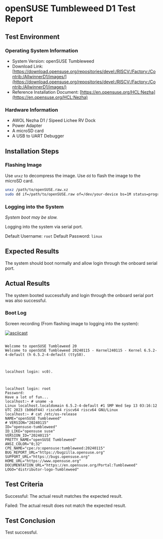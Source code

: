 # openSUSE Tumbleweed D1 Test Report

## Test Environment

### Operating System Information

- System Version: openSUSE Tumbleweed
- Download Link: [https://download.opensuse.org/repositories/devel:/RISCV:/Factory:/Contrib:/AllwinnerD1/images/](https://download.opensuse.org/repositories/devel:/RISCV:/Factory:/Contrib:/AllwinnerD1/images/)
- Reference Installation Document: [https://en.opensuse.org/HCL:Nezha](https://en.opensuse.org/HCL:Nezha)

### Hardware Information

- AWOL Nezha D1 / Sipeed Lichee RV Dock
- Power Adapter
- A microSD card
- A USB to UART Debugger

## Installation Steps

### Flashing Image

Use `unxz` to decompress the image.
Use `dd` to flash the image to the microSD card.

```bash
unxz /path/to/openSUSE.raw.xz
sudo dd if=/path/to/openSUSE.raw of=/dev/your-device bs=1M status=progress
```

### Logging into the System

*System boot may be slow.*

Logging into the system via serial port.

Default Username: `root`
Default Password: `linux`

## Expected Results

The system should boot normally and allow login through the onboard serial port.

## Actual Results

The system booted successfully and login through the onboard serial port was also successful.

### Boot Log

Screen recording (From flashing image to logging into the system):

[![asciicast](https://asciinema.org/a/qGx3Er1vKkhIuC19Ixbj50HNk.svg)](https://asciinema.org/a/qGx3Er1vKkhIuC19Ixbj50HNk)

```log

Welcome to openSUSE Tumbleweed 20
Welcome to openSUSE Tumbleweed 20240115 - Kernel240115 - Kernel 6.5.2-4-default (h 6.5.2-4-default (ttyS0).



localhost login: vc0).



localhost login: root
Password: 
Have a lot of fun...
localhost:~ # uname -a
Linux localhost.localdomain 6.5.2-4-default #1 SMP Wed Sep 13 03:16:12 UTC 2023 (b06df44) riscv64 riscv64 riscv64 GNU/Linux
localhost:~ # cat /etc/os-release 
NAME="openSUSE Tumbleweed"
# VERSION="20240115"
ID="opensuse-tumbleweed"
ID_LIKE="opensuse suse"
VERSION_ID="20240115"
PRETTY_NAME="openSUSE Tumbleweed"
ANSI_COLOR="0;32"
CPE_NAME="cpe:/o:opensuse:tumbleweed:20240115"
BUG_REPORT_URL="https://bugzilla.opensuse.org"
SUPPORT_URL="https://bugs.opensuse.org"
HOME_URL="https://www.opensuse.org"
DOCUMENTATION_URL="https://en.opensuse.org/Portal:Tumbleweed"
LOGO="distributor-logo-Tumbleweed"

```

## Test Criteria

Successful: The actual result matches the expected result.

Failed: The actual result does not match the expected result.

## Test Conclusion

Test successful.
